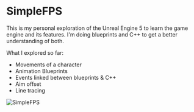 # SimpleFPS
This is my personal exploration of the Unreal Engine 5 to learn the game engine and its features. I'm doing blueprints and C++ to get a better understanding of both.

What I explored so far:
- Movements of a character 
- Animation Blueprints
- Events linked between blueprints & C++
- Aim offset
- Line tracing

![SimpleFPS](/Imgs/SimpleFPS.png)